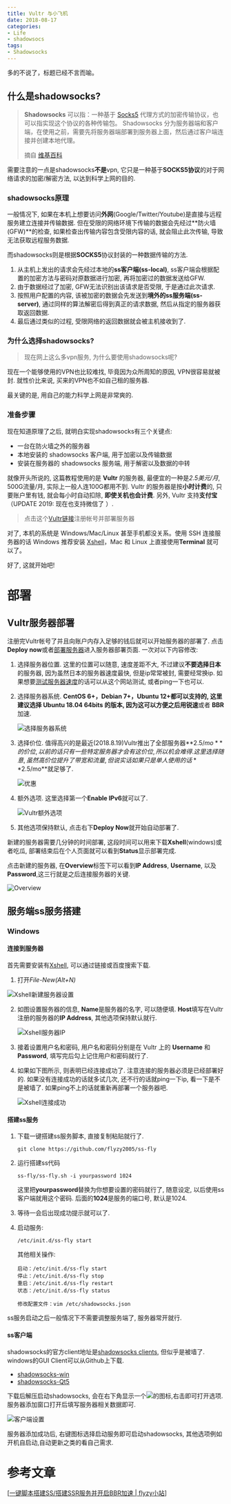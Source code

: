 ```yaml
---
title: Vultr 与小飞机
date: 2018-08-17
categories:
- Life
- shadowsocs
tags:
- Shadowsocks
---
```


多的不说了，标题已经不言而喻。

<!--more-->

## 什么是shadowsocks?

> **Shadowsocks** 可以指：一种基于 [Socks5](https://zh.wikipedia.org/wiki/SOCKS#SOCK5) 代理方式的加密传输协议，也可以指实现这个协议的各种传输包。 Shadowsocks 分为服务器端和客户端，在使用之前，需要先将服务器端部署到服务器上面，然后通过客户端连接并创建本地代理。 
>
> 摘自 [维基百科](https://zh.wikipedia.org/wiki/Shadowsocks)

需要注意的一点是shadowsocks**不是**vpn, 它只是一种基于**SOCKS5协议**的对于网络请求的加密/解密方法, 以达到科学上网的目的.

### shadowsocks原理

一般情况下, 如果在本机上想要访问**外网**(Google/Twitter/Youtube)是直接与远程服务建立连接并传输数据. 但在受限的网络环境下传输的数据会先经过**防火墙(GFW)**的检查, 如果检查出传输内容包含受限内容的话, 就会阻止此次传输, 导致无法获取远程服务数据.

而shadowsocks则是根据**SOCKS5**协议封装的一种数据传输的方法. 

1. 从主机上发出的请求会先经过本地的**ss客户端(ss-local)**, ss客户端会根据配置的加密方法与密码对原数据进行加密, 再将加密过的数据发送给GFW. 
2. 由于数据经过了加密, GFW无法识别出该请求是否受限, 于是通过此次请求. 
3. 按照用户配置的内容, 该被加密的数据会先发送到**境外的ss服务端(ss-server)**, 通过同样的算法解密后得到真正的请求数据, 然后从指定的服务器获取返回数据. 
4. 最后通过类似的过程, 受限网络的返回数据就会被主机接收到了.

### 为什么选择shadowsocks?

> 现在网上这么多vpn服务, 为什么要使用shadowsocks呢?

现在一个能够使用的VPN也比较难找, 毕竟因为众所周知的原因, VPN很容易就被封. 就性价比来说, 买来的VPN也不如自己租的服务器.

最关键的是, 用自己的能力科学上网是非常爽的.

### 准备步骤

现在知道原理了之后, 就明白实现shadowsocks有三个关键点:

- 一台在防火墙之外的服务器
- 本地安装的 shadowsocks 客户端, 用于加密以及传输数据
- 安装在服务器的 shadowsocks 服务端, 用于解密以及数据的中转

就像开头所说的, 这篇教程使用的是 **Vultr** 的服务器, 最便宜的一种是*2.5美元/月*, 500G流量/月, 实际上一般人连100G都用不到. Vultr 的服务器是按**小时计费**的, 只要账户里有钱, 就会每小时自动扣除, **即使关机也会计费**. 另外, Vultr 支持**支付宝**（UPDATE 2019: 现在也支持微信了 ）.

> 点击这个[Vultr链接](https://www.vultr.com/)注册帐号并部署服务器

对了, 本机的系统是 Windows/Mac/Linux 甚至手机都没关系。使用 SSH 连接服务器的话 Windows 推荐安装 [Xshell](https://pc.qq.com/detail/4/detail_2644.html)，Mac 和 Linux 上直接使用**Terminal** 就可以了。

好了, 这就开始吧!

# 部署

## Vultr服务器部署

注册完Vultr帐号了并且向账户内存入足够的钱后就可以开始服务器的部署了. 点击**Deploy now**或者[部署服务器](https://my.vultr.com/deploy/)进入服务器部署页面. 一次对以下内容修改:

1. 选择服务器位置. 这里的位置可以随意, 速度差距不大, 不过建议**不要选择日本**的服务器, 因为虽然日本的服务器速度最快, 但是ip常常被封, 需要经常换ip. 如果想要[测试服务器速度](https://www.vultrvps.com/test-server)的话可以从这个网站测试, 或者ping一下也可以.

2. 选择服务器系统. **CentOS 6+，Debian 7+，Ubuntu 12+**都可以支持的, 这里建议选择 **Ubuntu 18.04 64bits** 的版本, 因为这可以方便之后用**锐速**或者 **BBR** 加速.

   ![选择服务器系统](https://i.loli.net/2018/08/18/5b7829bc76e37.jpg)

3. 选择价位. 值得高兴的是最近(2018.8.19)Vultr推出了全部服务器**$2.5/mo**的价位, 以前的话只有一些特定服务器才会有这价位, 所以机会难得. 这里选择随意, 虽然高价位提升了带宽和流量, 但说实话如果只是单人使用的话**$2.5/mo**就足够了.

   ![优惠](https://i.loli.net/2018/08/18/5b782bcfe904a.jpg)

4. 额外选项. 这里选择第一个**Enable IPv6**就可以了.

   ![Vultr额外选项](https://i.loli.net/2018/08/18/5b782b53ca373.jpg)

5. 其他选项保持默认, 点击右下**Deploy Now**就开始自动部署了.

新建的服务器需要几分钟的时间部署, 这段时间可以用来下载**Xshell**(windows)或者吃瓜, 部署结束后在个人页面就可以看到**Status**显示部署完成. 

点击新建的服务器, 在**Overview**标签下可以看到**IP Address**, **Username**, 以及**Password**,这三行就是之后连接服务器的关键.

![Overview](https://i.loli.net/2018/08/18/5b78320edfa18.png)



## 服务端ss服务搭建

### Windows

#### 连接到服务器

首先需要安装有[Xshell](https://pc.qq.com/detail/4/detail_2644.html), 可以通过链接或百度搜索下载.

1. 打开*File-New(Alt+N)*

![Xshell新建服务器设置](https://i.loli.net/2018/08/19/5b797bce861fc.jpg)

2. 如图设置服务器的信息, **Name**是服务器的名字, 可以随便填. **Host**填写在Vultr注册的服务器的**IP Address**, 其他选项保持默认就行. 

   ![Xshell服务器IP](https://i.loli.net/2018/08/19/5b797cc506ef6.jpg)

3. 接着设置用户名和密码, 用户名和密码分别是在 Vultr 上的 **Username** 和 **Password**, 填写完后勾上记住用户和密码就行了.

4. 如果如下图所示, 则表明已经连接成功了. 注意连接的服务器必须是已经部署好的. 如果没有连接成功的话就多试几次, 还不行的话就ping一下ip, 看一下是不是被墙了. 如果ping不上的话就重新再部署一个服务器吧.

   ![Xshell连接成功](https://i.loli.net/2018/08/19/5b79819f3cb5c.jpg)

#### 搭建ss服务

1. 下载一键搭建ss服务脚本, 直接复制粘贴就行了.

   ```shell
   git clone https://github.com/flyzy2005/ss-fly
   ```

2. 运行搭建ss代码

   ```shell
   ss-fly/ss-fly.sh -i yourpassword 1024
   ```

   这里把**yourpassword**替换为你想要设置的密码就行了, 随意设定, 以后使用ss客户端就用这个密码. 后面的**1024**是服务的端口号, 默认是1024.

3. 等待一会后出现成功提示就可以了.

4. 启动服务:

   ```shell
   /etc/init.d/ss-fly start
   ```

   其他相关操作:

   ```shell
   启动：/etc/init.d/ss-fly start
   停止：/etc/init.d/ss-fly stop
   重启：/etc/init.d/ss-fly restart
   状态：/etc/init.d/ss-fly status
    
   修改配置文件：vim /etc/shadowsocks.json
   ```

ss服务启动之后一般情况下不需要调整服务端了, 服务器常开就行.

#### ss客户端

shadowsocks的官方client地址是[shadowsocks clients](https://shadowsocks.org/en/download/clients.html), 但似乎是被墙了. windows的GUI Client可以从Github上下载.

- [shadowsocks-win](https://github.com/shadowsocks/shadowsocks-windows/releases)
- [shadowsocks-Qt5](https://github.com/shadowsocks/shadowsocks-windows/releases)

下载后解压启动shadowsocks, 会在右下角显示一个![](https://i.loli.net/2018/08/19/5b7989881e4b4.jpg)的图标,右击即可打开选项.  服务器添加窗口打开后填写服务器相关数据即可.

![客户端设置](https://i.loli.net/2018/08/19/5b798aa7c597f.jpg)

服务器添加成功后, 右键图标选择启动服务即可启动shadowsocks, 其他选项例如开机自启动,自动更新之类的看自己需求.

# 参考文章

[[一键脚本搭建SS/搭建SSR服务并开启BBR加速 | flyzy小站](https://www.flyzy2005.win/fan-qiang/shadowsocks/install-shadowsocks-in-one-command/)]

